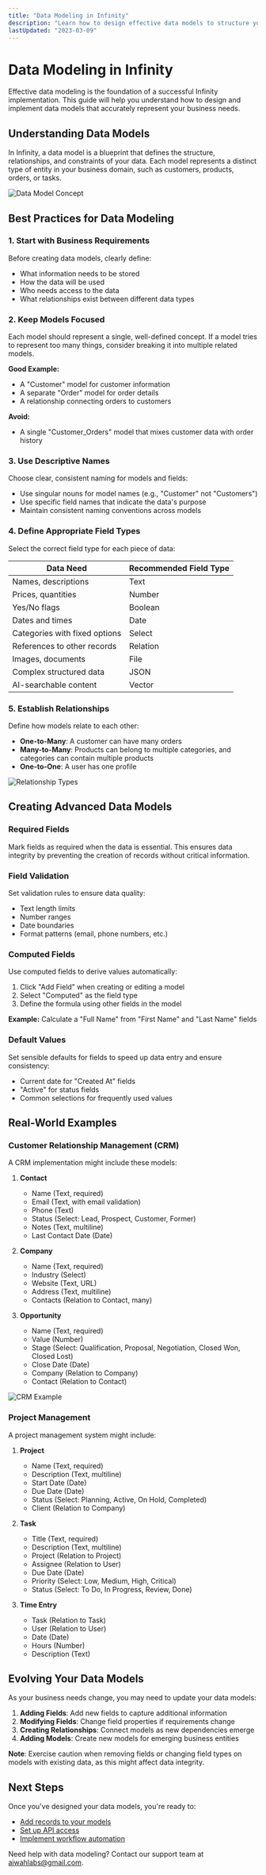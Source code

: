 ```yaml
---
title: "Data Modeling in Infinity"
description: "Learn how to design effective data models to structure your business information"
lastUpdated: "2023-03-09"
---
```


# Data Modeling in Infinity

Effective data modeling is the foundation of a successful Infinity implementation. This guide will help you understand how to design and implement data models that accurately represent your business needs.

## Understanding Data Models

In Infinity, a data model is a blueprint that defines the structure, relationships, and constraints of your data. Each model represents a distinct type of entity in your business domain, such as customers, products, orders, or tasks.

![Data Model Concept](/docs/images/diagrams/data-model-concept-placeholder.png)

## Best Practices for Data Modeling

### 1. Start with Business Requirements

Before creating data models, clearly define:

- What information needs to be stored
- How the data will be used
- Who needs access to the data
- What relationships exist between different data types

### 2. Keep Models Focused

Each model should represent a single, well-defined concept. If a model tries to represent too many things, consider breaking it into multiple related models.

**Good Example:**
- A "Customer" model for customer information
- A separate "Order" model for order details
- A relationship connecting orders to customers

**Avoid:**
- A single "Customer_Orders" model that mixes customer data with order history

### 3. Use Descriptive Names

Choose clear, consistent naming for models and fields:

- Use singular nouns for model names (e.g., "Customer" not "Customers")
- Use specific field names that indicate the data's purpose
- Maintain consistent naming conventions across models

### 4. Define Appropriate Field Types

Select the correct field type for each piece of data:

| Data Need | Recommended Field Type |
|-----------|------------------------|
| Names, descriptions | Text |
| Prices, quantities | Number |
| Yes/No flags | Boolean |
| Dates and times | Date |
| Categories with fixed options | Select |
| References to other records | Relation |
| Images, documents | File |
| Complex structured data | JSON |
| AI-searchable content | Vector |

### 5. Establish Relationships

Define how models relate to each other:

- **One-to-Many**: A customer can have many orders
- **Many-to-Many**: Products can belong to multiple categories, and categories can contain multiple products
- **One-to-One**: A user has one profile

![Relationship Types](/docs/images/diagrams/relationships-placeholder.png)

## Creating Advanced Data Models

### Required Fields

Mark fields as required when the data is essential. This ensures data integrity by preventing the creation of records without critical information.

### Field Validation

Set validation rules to ensure data quality:

- Text length limits
- Number ranges
- Date boundaries
- Format patterns (email, phone numbers, etc.)

### Computed Fields

Use computed fields to derive values automatically:

1. Click "Add Field" when creating or editing a model
2. Select "Computed" as the field type
3. Define the formula using other fields in the model

**Example:** Calculate a "Full Name" from "First Name" and "Last Name" fields

### Default Values

Set sensible defaults for fields to speed up data entry and ensure consistency:

- Current date for "Created At" fields
- "Active" for status fields
- Common selections for frequently used values

## Real-World Examples

### Customer Relationship Management (CRM)

A CRM implementation might include these models:

1. **Contact**
   - Name (Text, required)
   - Email (Text, with email validation)
   - Phone (Text)
   - Status (Select: Lead, Prospect, Customer, Former)
   - Notes (Text, multiline)
   - Last Contact Date (Date)

2. **Company**
   - Name (Text, required)
   - Industry (Select)
   - Website (Text, URL)
   - Address (Text, multiline)
   - Contacts (Relation to Contact, many)

3. **Opportunity**
   - Name (Text, required)
   - Value (Number)
   - Stage (Select: Qualification, Proposal, Negotiation, Closed Won, Closed Lost)
   - Close Date (Date)
   - Company (Relation to Company)
   - Contact (Relation to Contact)

![CRM Example](/docs/images/diagrams/crm-example-placeholder.png)

### Project Management

A project management system might include:

1. **Project**
   - Name (Text, required)
   - Description (Text, multiline)
   - Start Date (Date)
   - Due Date (Date)
   - Status (Select: Planning, Active, On Hold, Completed)
   - Client (Relation to Company)

2. **Task**
   - Title (Text, required)
   - Description (Text, multiline)
   - Project (Relation to Project)
   - Assignee (Relation to User)
   - Due Date (Date)
   - Priority (Select: Low, Medium, High, Critical)
   - Status (Select: To Do, In Progress, Review, Done)

3. **Time Entry**
   - Task (Relation to Task)
   - User (Relation to User)
   - Date (Date)
   - Hours (Number)
   - Description (Text)

## Evolving Your Data Models

As your business needs change, you may need to update your data models:

1. **Adding Fields**: Add new fields to capture additional information
2. **Modifying Fields**: Change field properties if requirements change
3. **Creating Relationships**: Connect models as new dependencies emerge
4. **Adding Models**: Create new models for emerging business entities

**Note**: Exercise caution when removing fields or changing field types on models with existing data, as this might affect data integrity.

## Next Steps

Once you've designed your data models, you're ready to:

- [Add records to your models](/docs/4-managing-records)
- [Set up API access](/docs/5-api-reference)
- [Implement workflow automation](/docs/6-workflow-automation)

Need help with data modeling? Contact our support team at [aiwahlabs@gmail.com](mailto:aiwahlabs@gmail.com). 